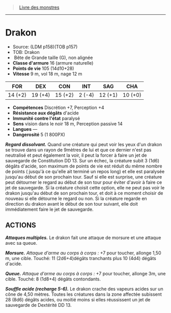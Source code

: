 ﻿> [Livre des monstres](tome_of_beasts_old.md)

---

# Drakon

- Source: (LDM p158)(TOB p157)
- TOB: Drakon
-  Bête de Grande taille (G), non alignée
- **Classe d'armure** 16 (armure naturelle)
- **Points de vie** 105 (14d10+28)
- **Vitesse** 9 m, vol 18 m, nage 12 m

|FOR|DEX|CON|INT|SAG|CHA|
|---|---|---|---|---|---|
|14 (+2)|19 (+4)|15 (+2)|2 (-4)|12 (+1)|10 (+0)|

- **Compétences** Discrétion +7, Perception +4
- **Résistance aux dégâts** d'acide
- **Immunité contre l'état** paralysé
- **Sens** vision dans le noir 18 m, Perception passive 14
- **Langues** —
- **Dangerosité** 5 (1 800PX)

**_Regard dissolvant._** Quand une créature qui peut voir les yeux d'un drakon se trouve dans un rayon de 9mètres de lui et que ce dernier n'est pas neutralisé et peut également la voir, il peut la forcer à faire un jet de sauvegarde de Constitution DD 13. Sur un échec, la créature subit 3 (1d6) dégâts d'acide, son maximum de points de vie est réduit du même nombre de points ( jusqu'à ce qu'elle ait terminé un repos long) et elle est paralysée jusqu'au début de son prochain tour. Sauf si elle est surprise, une créature peut détourner le regard au début de son tour pour éviter d'avoir à faire ce jet de sauvegarde. Si la créature choisit cette option, elle ne peut pas voir le drakon jusqu'au début de son prochain tour, et doit à ce moment choisir de nouveau si elle détourne le regard ou non. Si la créature regarde en direction du drakon avant le début de son tour suivant, elle doit immédiatement faire le jet de sauvegarde.

## ACTIONS

**_Attaques multiples._** Le drakon fait une attaque de morsure et une attaque avec sa queue.

**_Morsure._** _Attaque d'arme au corps à corps :_ +7 pour toucher, allonge 1,50 m, une cible. Touché: 11 (2d6+4)dégâts tranchants plus 10 (4d4) dégâts d'acide.

**_Queue._** _Attaque d'arme au corps à corps :_ +7 pour toucher, allonge 3m, une cible. Touché: 8 (1d8+4) dégâts contondants.

**_Souffle acide (recharge 5-6)._** Le drakon crache des vapeurs acides sur un cône de 4,50 mètres. Toutes les créatures dans la zone affectée subissent 28 (8d6) dégâts acides, ou moitié moins si elles réussissent un jet de sauvegarde de Dextérité DD 13.


